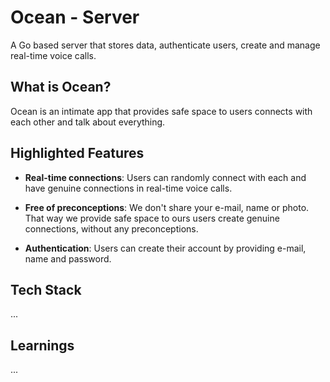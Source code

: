 
# Ocean - Server

A Go based server that stores data, authenticate users, create and manage real-time voice calls.

## What is Ocean?

Ocean is an intimate app that provides safe space to users connects with each other and talk about everything.

## Highlighted Features

- **Real-time connections**: Users can randomly connect with each and have genuine connections in real-time voice calls.

- **Free of preconceptions**: We don't share your e-mail, name or photo. That way we provide safe space to ours users create genuine connections, without any preconceptions.

- **Authentication**: Users can create their account by providing e-mail, name and password.

## Tech Stack

...

## Learnings

...
